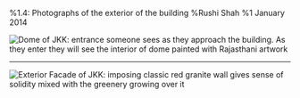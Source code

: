 %1.4: Photographs of the exterior of the building
%Rushi Shah
%1 January 2014

![Dome of JKK: entrance someone sees as they approach the building. As they enter they will see the interior of dome painted with Rajasthani artwork](http://jawaharkalakendra.rajasthan.gov.in/images/jkk-about.jpg)

<hr>

![Exterior Facade of JKK: imposing classic red granite wall gives sense of solidity mixed with the greenery growing over it](http://c4.staticflickr.com/8/7171/6543093939_166254089e_b.jpg)